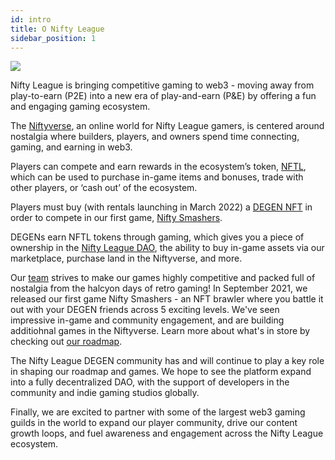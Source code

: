 ```yaml
---
id: intro
title: O Nifty League
sidebar_position: 1
---
```


![](/img/story.gif)

Nifty League is bringing competitive gaming to web3 - moving away from play-to-earn (P2E) into a new era of play-and-earn (P&E) by offering a fun and engaging gaming ecosystem.

The [Niftyverse](https://docs.niftyleague.com/overview/games/niftyverse), an online world for Nifty League gamers, is centered around nostalgia where builders, players, and owners spend time connecting, gaming, and earning in web3.

Players can compete and earn rewards in the ecosystem’s token, [NFTL](https://docs.niftyleague.com/overview/nftl/overview), which can be used to purchase in-game items and bonuses, trade with other players, or ‘cash out’ of the ecosystem.

Players must buy (with rentals launching in March 2022) a [DEGEN NFT](https://opensea.io/collection/niftydegen) in order to compete in our first game, [Nifty Smashers](https://docs.niftyleague.com/overview/games/nifty-smashers).

DEGENs earn NFTL tokens through gaming, which gives you a piece of ownership in the [Nifty League DAO](https://docs.niftyleague.com/overview/nifty-dao/overview), the ability to buy in-game assets via our marketplace, purchase land in the Niftyverse, and more.

Our [team](https://docs.niftyleague.com/overview/team) strives to make our games highly competitive and packed full of nostalgia from the halcyon days of retro gaming! In September 2021, we released our first game Nifty Smashers - an NFT brawler where you battle it out with your DEGEN friends across 5 exciting levels. We've seen impressive in-game and community engagement, and are building additiohnal games in the Niftyverse. Learn more about what's in store by checking out [our roadmap](http://localhost:3000/overview/roadmap).

The Nifty League DEGEN community has and will continue to play a key role in shaping our roadmap and games. We hope to see the platform expand into a fully decentralized DAO, with the support of developers in the community and indie gaming studios globally.

Finally, we are excited to partner with some of the largest web3 gaming guilds in the world to expand our player community, drive our content growth loops, and fuel awareness and engagement across the Nifty League ecosystem.
